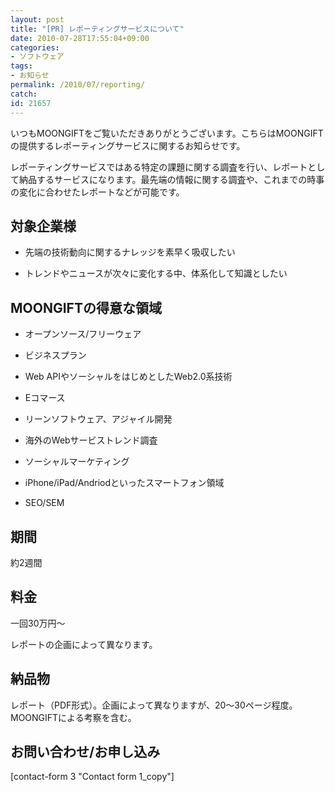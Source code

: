 ```yaml
---
layout: post
title: "[PR] レポーティングサービスについて"
date: 2010-07-28T17:55:04+09:00
categories:
- ソフトウェア
tags: 
- お知らせ
permalink: /2010/07/reporting/
catch: 
id: 21657
---
```

いつもMOONGIFTをご覧いただきありがとうございます。こちらはMOONGIFTの提供するレポーティングサービスに関するお知らせです。

  

レポーティングサービスではある特定の課題に関する調査を行い、レポートとして納品するサービスになります。最先端の情報に関する調査や、これまでの時事の変化に合わせたレポートなどが可能です。

  

## 対象企業様
  

  
- 先端の技術動向に関するナレッジを素早く吸収したい
  
  
- トレンドやニュースが次々に変化する中、体系化して知識としたい
  
  

## MOONGIFTの得意な領域
  

  
- オープンソース/フリーウェア
  
  
- ビジネスプラン
  
  
- Web APIやソーシャルをはじめとしたWeb2.0系技術
  
  
- Eコマース
  
  
- リーンソフトウェア、アジャイル開発
  
  
- 海外のWebサービストレンド調査
  
  
- ソーシャルマーケティング
  
  
- iPhone/iPad/Andriodといったスマートフォン領域
  
  
- SEO/SEM
  
  

## 期間
  

約2週間

  

## 料金
  

一回30万円～

  

レポートの企画によって異なります。

  

## 納品物
  

レポート（PDF形式）。企画によって異なりますが、20〜30ページ程度。MOONGIFTによる考察を含む。

  

## お問い合わせ/お申し込み  

  

[contact-form 3 "Contact form 1\_copy"]

